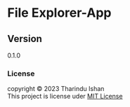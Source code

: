 # File Explorer-App

## Version
0.1.0

### License
copyright &copy; 2023 Tharindu Ishan <br>
This project is license uder [MIT License](License.txt)